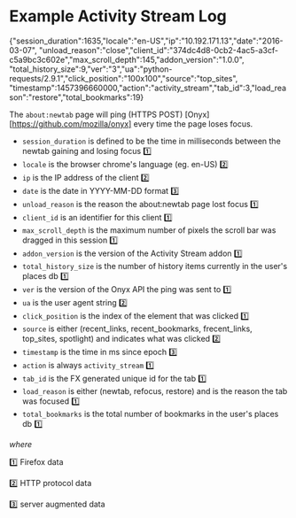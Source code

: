
# Example Activity Stream Log

{"session_duration":1635,"locale":"en-US","ip":"10.192.171.13","date":"2016-03-07",
  "unload_reason":"close","client_id":"374dc4d8-0cb2-4ac5-a3cf-c5a9bc3c602e","max_scroll_depth":145,"addon_version":"1.0.0",
  "total_history_size":9,"ver":"3","ua":"python-requests\/2.9.1","click_position":"100x100","source":"top_sites",
  "timestamp":1457396660000,"action":"activity_stream","tab_id":3,"load_reason":"restore","total_bookmarks":19}
  
The `about:newtab` page will ping (HTTPS POST) [Onyx][https://github.com/mozilla/onyx] every time the page loses focus.  

* `session_duration` is defined to be the time in milliseconds between the newtab gaining and losing focus :one:
* `locale` is the browser chrome's language (eg. en-US) :two:
* `ip` is the IP address of the client :two:
* `date` is the date in YYYY-MM-DD format :three:
* `unload_reason` is the reason the about:newtab page lost focus :one:
* `client_id` is an identifier for this client :one:
* `max_scroll_depth` is the maximum number of pixels the scroll bar was dragged in this session :one:
* `addon_version` is the version of the Activity Stream addon :one:
* `total_history_size` is the number of history items currently in the user's places db :one:
* `ver` is the version of the Onyx API the ping was sent to :one:
* `ua` is the user agent string :two:
* `click_position` is the index of the element that was clicked :one:
* `source` is either (recent_links, recent_bookmarks, frecent_links, top_sites, spotlight) and indicates what was clicked :two:
* `timestamp` is the time in ms since epoch :three:
* `action` is always `activity_stream` :one:
* `tab_id` is the FX generated unique id for the tab :one:
* `load_reason` is either (newtab, refocus, restore) and is the reason the tab was focused :one:
* `total_bookmarks` is the total number of bookmarks in the user's places db :one:


*where*

:one: Firefox data

:two: HTTP protocol data

:three: server augmented data

